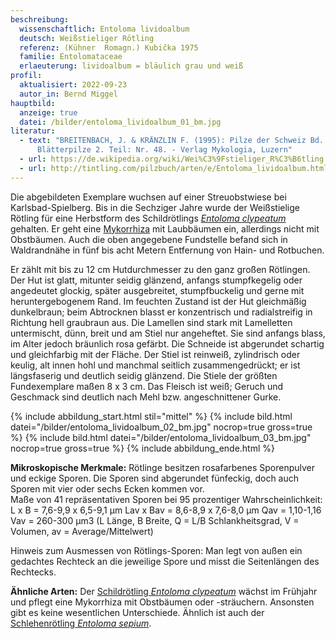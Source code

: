 ```yaml
---
beschreibung:
  wissenschaftlich: Entoloma lividoalbum
  deutsch: Weißstieliger Rötling
  referenz: (Kühner  Romagn.) Kubička 1975
  familie: Entolomataceae
  erlaeuterung: lividoalbum = bläulich grau und weiß
profil:
  aktualisiert: 2022-09-23
  autor_in: Bernd Miggel
hauptbild:
  anzeige: true
  datei: /bilder/entoloma_lividoalbum_01_bm.jpg
literatur:
  - text: "BREITENBACH, J. & KRÄNZLIN F. (1995): Pilze der Schweiz Bd. 4,
      Blätterpilze 2. Teil: Nr. 48. - Verlag Mykologia, Luzern"
  - url: https://de.wikipedia.org/wiki/Wei%C3%9Fstieliger_R%C3%B6tling
  - url: http://tintling.com/pilzbuch/arten/e/Entoloma_lividoalbum.html
---
```

Die abgebildeten Exemplare wuchsen auf einer Streuobstwiese bei Karlsbad-Spielberg. Bis in die Sechziger Jahre wurde der Weißstielige Rötling für eine Herbstform des Schildrötlings *[Entoloma clypeatum](/pilze/entoloma-clypeatum-schildrötling)* gehalten. Er geht eine [Mykorrhiza](<Mykorrhiza "Glossar">) mit Laubbäumen ein, allerdings nicht mit Obstbäumen. Auch die oben angegebene Fundstelle befand sich in Waldrandnähe in fünf bis acht Metern Entfernung von Hain- und Rotbuchen.

Er zählt mit bis zu 12 cm Hutdurchmesser zu den ganz großen Rötlingen. Der Hut ist glatt, mitunter seidig glänzend, anfangs stumpfkegelig oder angedeutet glockig, später ausgebreitet, stumpfbuckelig und gerne mit heruntergebogenem Rand. Im feuchten Zustand ist der Hut gleichmäßig dunkelbraun; beim Abtrocknen blasst er konzentrisch und radialstreifig in Richtung hell graubraun aus. Die Lamellen sind stark mit Lamelletten untermischt, dünn, breit und am Stiel nur angeheftet. Sie sind anfangs blass, im Alter jedoch bräunlich rosa gefärbt.  Die Schneide ist abgerundet schartig und gleichfarbig mit der Fläche. Der Stiel ist reinweiß, zylindrisch oder keulig, alt innen hohl und manchmal seitlich zusammengedrückt; er ist längsfaserig und deutlich seidig glänzend. Die Stiele der größten Fundexemplare maßen 8 x 3 cm. Das Fleisch ist weiß; Geruch und Geschmack sind deutlich nach Mehl bzw. angeschnittener Gurke.

{% include abbildung_start.html stil="mittel" %}
{% include bild.html datei="/bilder/entoloma_lividoalbum_02_bm.jpg" nocrop=true gross=true %}
{% include bild.html datei="/bilder/entoloma_lividoalbum_03_bm.jpg" nocrop=true gross=true %}
{% include abbildung_ende.html %}

**Mikroskopische Merkmale:** Rötlinge besitzen rosafarbenes Sporenpulver und eckige Sporen. Die Sporen sind abgerundet fünfeckig, doch auch Sporen mit vier oder sechs Ecken kommen vor.\
Maße von 41 repräsentativen Sporen bei 95 prozentiger Wahrscheinlichkeit: L x B = 7,6-9,9 x 6,5-9,1 µm    Lav x Bav = 8,6-8,9 x 7,6-8,0 µm    Qav = 1,10-1,16    Vav = 260-300 µm3
(L Länge, B Breite, Q = L/B Schlankheitsgrad, V = Volumen, av = Average/Mittelwert)

Hinweis zum Ausmessen von Rötlings-Sporen: Man legt von außen ein gedachtes Rechteck an die jeweilige Spore und misst die Seitenlängen des Rechtecks. 

**Ähnliche Arten:** Der [Schildrötling *Entoloma clypeatum*](/pilze/entoloma-clypeatum-schildrötling) wächst im Frühjahr und pflegt eine Mykorrhiza mit Obstbäumen oder -sträuchern. Ansonsten gibt es keine wesentlichen Unterschiede. Ähnlich ist auch der [Schlehenrötling *Entoloma sepium*](/pilze/entoloma-sepium-schlehenrötling).